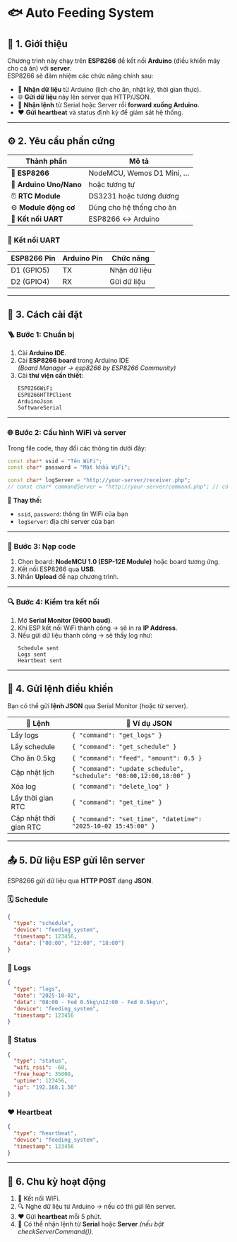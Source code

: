 # 🐟 Auto Feeding System

## 📘 1. Giới thiệu

Chương trình này chạy trên **ESP8266** để kết nối **Arduino** (điều khiển máy cho cá ăn) với **server**.  
ESP8266 sẽ đảm nhiệm các chức năng chính sau:

- 📡 **Nhận dữ liệu** từ Arduino (lịch cho ăn, nhật ký, thời gian thực).
- 🌐 **Gửi dữ liệu** này lên server qua HTTP/JSON.
- 🔁 **Nhận lệnh** từ Serial hoặc Server rồi **forward xuống Arduino**.
- ❤️ **Gửi heartbeat** và status định kỳ để giám sát hệ thống.

---

## ⚙️ 2. Yêu cầu phần cứng

| Thành phần              | Mô tả                     |
| ----------------------- | ------------------------- |
| 🧠 **ESP8266**          | NodeMCU, Wemos D1 Mini, … |
| 🤖 **Arduino Uno/Nano** | hoặc tương tự             |
| ⏰ **RTC Module**       | DS3231 hoặc tương đương   |
| ⚙️ **Module động cơ**   | Dùng cho hệ thống cho ăn  |
| 🔌 **Kết nối UART**     | ESP8266 ↔ Arduino         |

### 🔧 Kết nối UART

| ESP8266 Pin | Arduino Pin | Chức năng    |
| ----------- | ----------- | ------------ |
| D1 (GPIO5)  | TX          | Nhận dữ liệu |
| D2 (GPIO4)  | RX          | Gửi dữ liệu  |

---

## 🧩 3. Cách cài đặt

### 🪜 Bước 1: Chuẩn bị

1. Cài **Arduino IDE**.
2. Cài **ESP8266 board** trong Arduino IDE  
   _(Board Manager → esp8266 by ESP8266 Community)_
3. Cài **thư viện cần thiết**:
   ```cpp
   ESP8266WiFi
   ESP8266HTTPClient
   ArduinoJson
   SoftwareSerial
   ```

---

### 🌐 Bước 2: Cấu hình WiFi và server

Trong file code, thay đổi các thông tin dưới đây:

```cpp
const char* ssid = "Tên WiFi";
const char* password = "Mật khẩu WiFi";

const char* logServer = "http://your-server/receiver.php";
// const char* commandServer = "http://your-server/command.php"; // có thể bật lại
```

🔧 **Thay thế:**

- `ssid`, `password`: thông tin WiFi của bạn
- `logServer`: địa chỉ server của bạn

---

### 🚀 Bước 3: Nạp code

1. Chọn board: **NodeMCU 1.0 (ESP-12E Module)** hoặc board tương ứng.
2. Kết nối ESP8266 qua **USB**.
3. Nhấn **Upload** để nạp chương trình.

---

### 🔍 Bước 4: Kiểm tra kết nối

1. Mở **Serial Monitor (9600 baud)**.
2. Khi ESP kết nối WiFi thành công → sẽ in ra **IP Address**.
3. Nếu gửi dữ liệu thành công → sẽ thấy log như:
   ```
   Schedule sent
   Logs sent
   Heartbeat sent
   ```

---

## 🧠 4. Gửi lệnh điều khiển

Bạn có thể gửi **lệnh JSON** qua Serial Monitor (hoặc từ server).

| 📜 Lệnh                | 💬 Ví dụ JSON                                                       |
| ---------------------- | ------------------------------------------------------------------- |
| Lấy logs               | `{ "command": "get_logs" }`                                         |
| Lấy schedule           | `{ "command": "get_schedule" }`                                     |
| Cho ăn 0.5kg           | `{ "command": "feed", "amount": 0.5 }`                              |
| Cập nhật lịch          | `{ "command": "update_schedule", "schedule": "08:00,12:00,18:00" }` |
| Xóa log                | `{ "command": "delete_log" }`                                       |
| Lấy thời gian RTC      | `{ "command": "get_time" }`                                         |
| Cập nhật thời gian RTC | `{ "command": "set_time", "datetime": "2025-10-02 15:45:00" }`      |

---

## 📤 5. Dữ liệu ESP gửi lên server

ESP8266 gửi dữ liệu qua **HTTP POST** dạng **JSON**.

### 🗓️ Schedule

```json
{
  "type": "schedule",
  "device": "feeding_system",
  "timestamp": 123456,
  "data": ["08:00", "12:00", "18:00"]
}
```

### 📖 Logs

```json
{
  "type": "logs",
  "date": "2025-10-02",
  "data": "08:00 - Fed 0.5kg\n12:00 - Fed 0.5kg\n",
  "device": "feeding_system",
  "timestamp": 123456
}
```

### 🧾 Status

```json
{
  "type": "status",
  "wifi_rssi": -60,
  "free_heap": 35000,
  "uptime": 123456,
  "ip": "192.168.1.50"
}
```

### ❤️ Heartbeat

```json
{
  "type": "heartbeat",
  "device": "feeding_system",
  "timestamp": 123456
}
```

---

## 🔁 6. Chu kỳ hoạt động

1. 📶 Kết nối WiFi.
2. 🔍 Nghe dữ liệu từ Arduino → nếu có thì gửi lên server.
3. ❤️ Gửi **heartbeat** mỗi 5 phút.
4. 💬 Có thể nhận lệnh từ **Serial** hoặc **Server** _(nếu bật checkServerCommand())_.
